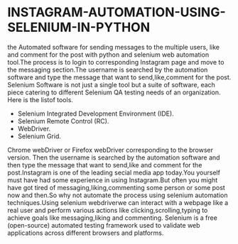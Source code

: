 # INSTAGRAM-AUTOMATION-USING-SELENIUM-IN-PYTHON
the Automated software for sending messages to the multiple users, like and comment for the post with python and selenium web automation tool.The process is to login to corresponding Instagram page and move to the messaging section.The username is searched by the automation software and type the message that want to send,like,comment for the post.
Selenium Software is not just a single tool but a suite of software, each piece catering to different Selenium QA testing needs of an organization. Here is the listof tools.
* Selenium Integrated Development Environment (IDE).
* Selenium Remote Control (RC).
* WebDriver.
* Selenium Grid.

Chrome webDriver or Firefox webDriver corresponding to the browser version. Then the username is searched by the automation software and then type the message that want to send,like and comment for the post.Instagram is one of the leading secial media app today.You yourself must have had some experience in using Instagram.But often you might have got tired of messaging,liking,commenting some person or some post now and then.So why not automate the process using selenium automation techniques.Using selenium webdriverwe can interact with a webpage like a real user and perform various actions like clicking,scrolling,typing to achieve goals like messaging,liking and commenting. Selenium is a free (open-source) automated testing framework used to validate web applications across different browsers and platforms.

